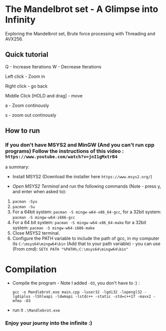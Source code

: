 # The Mandelbrot set - A Glimpse into Infinity
Exploring the Mandelbrot set, Brute force processing with Threading and AVX256.

## Quick tutorial
Q - Increase Iterations
W - Decrease Iterations

Left click - Zoom in

Right click - go back

Middle Click [HOLD and drag] - move

a - Zoom continously 

s - zoom out continously

## How to run

### If you don't have MSYS2 and MinGW (And you can't run cpp programs) Follow the instructions of this video : `https://www.youtube.com/watch?v=jnI1gMxtrB4`
a summary:
* Install MSYS2 (Download the installer here `https://www.msys2.org/`)
- *Open MSYS2 Terminal* and run the following commands (Note - press y, and enter when asked to):
1. `pacman -Syu`
2. `pacman -Su`
3. For a 64bit system: `pacman -S mingw-w64-x86_64-gcc`, for a 32bit system: `pacman -S mingw-w64-i686-gcc`
4. For a 64 bit system: `pacman -S mingw-w64-x86_64-make` for a 32bit system: `pacman -S mingw-w64-i686-make`
5. Close MSYS2 terminal.
6. Configure the PATH variable to include the path of gcc, in my computer its `C:\msys64\mingw64\bin` (Add that to your path variable) - you can use (From cmd):  `SETX PATH "%PATH%;C:\msys64\mingw64\bin"`

# Compilation
* Compile the program - Note I added `-O3`, you don't have to :) :
  
   `gcc -o Mandlebrot.exe main.cpp -luser32 -lgdi32 -lopengl32 -lgdiplus -lShlwapi -ldwmapi -lstdc++ -static -std=c++17 -mavx2 -mfma -O3`
* run it ` .\Mandlebrot.exe `

### Enjoy your journy into the infinite :)
